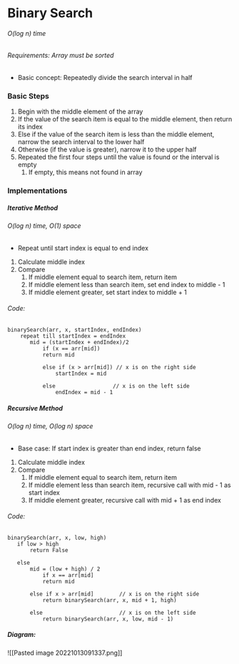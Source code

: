 # Binary Search
###### O(log n) time
###### Requirements: Array must be sorted

- Basic concept: Repeatedly divide the search interval in half

### Basic Steps
1. Begin with the middle element of the array
2. If the value of the search item is equal to the middle element, then return its index
3. Else if the value of the search item is less than the middle element, narrow the search interval to the lower half
4. Otherwise (if the value is greater), narrow it to the upper half
5. Repeated the first four steps until the value is found or the interval is empty
	1. If empty, this means not found in array

### Implementations

##### Iterative Method
###### O(log n) time, O(1) space
- Repeat until start index is equal to end index
1. Calculate middle index
2. Compare
	1. If middle element equal to search item, return item
	2. If middle element less than search item, set end index to middle - 1
	3. If middle element greater, set start index to middle + 1

###### Code:
```
binarySearch(arr, x, startIndex, endIndex)
	repeat till startIndex = endIndex
	   mid = (startIndex + endIndex)/2
		   if (x == arr[mid])
		   return mid
	
		   else if (x > arr[mid]) // x is on the right side
			   startIndex = mid
	
		   else                  // x is on the left side
			   endIndex = mid - 1
```

##### Recursive Method
###### O(log n) time, O(log n) space
- Base case: If start index is greater than end index, return false
1. Calculate middle index
2. Compare
	1. If middle element equal to search item, return item
	2. If middle element less than search item, recursive call with mid - 1 as start index
	3. If middle element greater, recursive call with mid + 1 as end index

###### Code:
```
binarySearch(arr, x, low, high)
   if low > high
	   return False 

   else
	   mid = (low + high) / 2 
		   if x == arr[mid]
		   return mid

	   else if x > arr[mid]        // x is on the right side
		   return binarySearch(arr, x, mid + 1, high)
	   
	   else                        // x is on the left side
		   return binarySearch(arr, x, low, mid - 1)
```

##### Diagram:
![[Pasted image 20221013091337.png]]